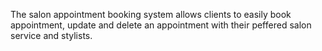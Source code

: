 The salon appointment booking system allows clients to easily book appointment, update and delete an appointment with their peffered salon service and stylists.
